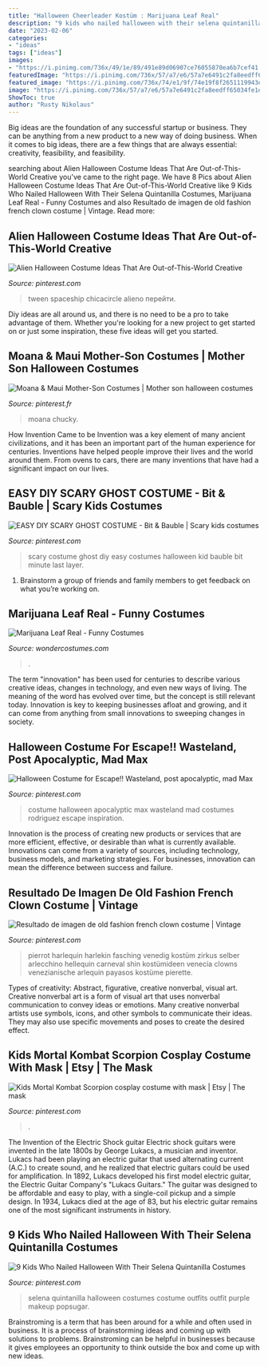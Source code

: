 ```yaml
---
title: "Halloween Cheerleader Kostüm : Marijuana Leaf Real"
description: "9 kids who nailed halloween with their selena quintanilla costumes"
date: "2023-02-06"
categories:
- "ideas"
tags: ["ideas"]
images:
- "https://i.pinimg.com/736x/49/1e/89/491e89d06907ce76055870ea6b7cef41.jpg"
featuredImage: "https://i.pinimg.com/736x/57/a7/e6/57a7e6491c2fa8eedff65034fe1eb36e.jpg"
featured_image: "https://i.pinimg.com/736x/74/e1/9f/74e19f8f2651119943e7ecbae99bd196.jpg"
image: "https://i.pinimg.com/736x/57/a7/e6/57a7e6491c2fa8eedff65034fe1eb36e.jpg"
ShowToc: true
author: "Rusty Nikolaus"
---
```



Big ideas are the foundation of any successful startup or business. They can be anything from a new product to a new way of doing business. When it comes to big ideas, there are a few things that are always essential: creativity, feasibility, and feasibility.

	

		
searching about Alien Halloween Costume Ideas That Are Out-of-This-World Creative you've came to the right page. We have 8 Pics about Alien Halloween Costume Ideas That Are Out-of-This-World Creative like 9 Kids Who Nailed Halloween With Their Selena Quintanilla Costumes, Marijuana Leaf Real - Funny Costumes and also Resultado de imagen de old fashion french clown costume | Vintage. Read more:
		
    
## Alien Halloween Costume Ideas That Are Out-of-This-World Creative

<img loading=lazy src="https://i.pinimg.com/736x/74/e1/9f/74e19f8f2651119943e7ecbae99bd196.jpg" onerror="this.onerror=null;this.src='https://tse2.mm.bing.net/th?id=OIP.nwV8uUS0rKNT4g-aPkAGQQHaMY&amp;pid=15.1';" alt="Alien Halloween Costume Ideas That Are Out-of-This-World Creative">

_Source: pinterest.com_

>tween spaceship chicacircle alieno перейти. 

	

Diy ideas are all around us, and there is no need to be a pro to take advantage of them. Whether you're looking for a new project to get started on or just some inspiration, these five ideas will get you started.

    
## Moana &amp; Maui Mother-Son Costumes | Mother Son Halloween Costumes

<img loading=lazy src="https://i.pinimg.com/736x/49/1e/89/491e89d06907ce76055870ea6b7cef41.jpg" onerror="this.onerror=null;this.src='https://tse1.mm.bing.net/th?id=OIP.HOe0UiyWj-ItMREgfSRO9wHaHa&amp;pid=15.1';" alt="Moana &amp; Maui Mother-Son Costumes | Mother son halloween costumes">

_Source: pinterest.fr_

>moana chucky. 

	

How Invention Came to be
Invention was a key element of many ancient civilizations, and it has been an important part of the human experience for centuries. Inventions have helped people improve their lives and the world around them. From ovens to cars, there are many inventions that have had a significant impact on our lives.

    
## EASY DIY SCARY GHOST COSTUME - Bit &amp; Bauble | Scary Kids Costumes

<img loading=lazy src="https://i.pinimg.com/736x/57/a7/e6/57a7e6491c2fa8eedff65034fe1eb36e.jpg" onerror="this.onerror=null;this.src='https://tse1.mm.bing.net/th?id=OIP.EbJUTIpzqSJsrobGSj6K0AHaLH&amp;pid=15.1';" alt="EASY DIY SCARY GHOST COSTUME - Bit &amp; Bauble | Scary kids costumes">

_Source: pinterest.com_

>scary costume ghost diy easy costumes halloween kid bauble bit minute last layer. 

	

1. Brainstorm a group of friends and family members to get feedback on what you’re working on.

    
## Marijuana Leaf Real - Funny Costumes

<img loading=lazy src="https://img.wondercostumes.com/products/16-3/marijuana-leaf-real.jpg" onerror="this.onerror=null;this.src='https://tse1.mm.bing.net/th?id=OIP.8QqgjXSWWOXRA079gst8lwHaKX&amp;pid=15.1';" alt="Marijuana Leaf Real - Funny Costumes">

_Source: wondercostumes.com_

>. 

	

The term "innovation" has been used for centuries to describe various creative ideas, changes in technology, and even new ways of living. The meaning of the word has evolved over time, but the concept is still relevant today. Innovation is key to keeping businesses afloat and growing, and it can come from anything from small innovations to sweeping changes in society.

    
## Halloween Costume For Escape!! Wasteland, Post Apocalyptic, Mad Max

<img loading=lazy src="https://i.pinimg.com/736x/92/4b/9a/924b9af15a5ad3cda5a33977609aa57e--mad-max-halloween-costume-ideas.jpg" onerror="this.onerror=null;this.src='https://tse1.mm.bing.net/th?id=OIP.TIfjU__kCSEwf08l_7BNaAHaMw&amp;pid=15.1';" alt="Halloween Costume for Escape!! Wasteland, post apocalyptic, mad Max">

_Source: pinterest.com_

>costume halloween apocalyptic max wasteland mad costumes rodriguez escape inspiration. 

	

Innovation is the process of creating new products or services that are more efficient, effective, or desirable than what is currently available. Innovations can come from a variety of sources, including technology, business models, and marketing strategies. For businesses, innovation can mean the difference between success and failure.

    
## Resultado De Imagen De Old Fashion French Clown Costume | Vintage

<img loading=lazy src="https://i.pinimg.com/736x/6c/52/57/6c52578871477a2f6da0d7cfb22b71ae.jpg" onerror="this.onerror=null;this.src='https://tse2.mm.bing.net/th?id=OIP.8nSDArLJYXqap_wNVPvq3AHaLI&amp;pid=15.1';" alt="Resultado de imagen de old fashion french clown costume | Vintage">

_Source: pinterest.com_

>pierrot harlequin harlekin fasching venedig kostüm zirkus selber arlecchino hellequin carneval shin kostümideen venecia clowns venezianische arlequin payasos kostüme pierette. 

	

Types of creativity: Abstract, figurative, creative nonverbal, visual art.
Creative nonverbal art is a form of visual art that uses nonverbal communication to convey ideas or emotions. Many creative nonverbal artists use symbols, icons, and other symbols to communicate their ideas. They may also use specific movements and poses to create the desired effect.

    
## Kids Mortal Kombat Scorpion Cosplay Costume With Mask | Etsy | The Mask

<img loading=lazy src="https://i.pinimg.com/736x/07/ce/13/07ce13292789ff57a211f0159bb4bf84.jpg" onerror="this.onerror=null;this.src='https://tse2.mm.bing.net/th?id=OIP.CG1ZvIR-qdAvXOqLHyaxJQHaNK&amp;pid=15.1';" alt="Kids Mortal Kombat Scorpion cosplay costume with mask | Etsy | The mask">

_Source: pinterest.com_

>. 

	

The Invention of the Electric Shock guitar
Electric shock guitars were invented in the late 1800s by George Lukacs, a musician and inventor. Lukacs had been playing an electric guitar that used alternating current (A.C.) to create sound, and he realized that electric guitars could be used for amplification. In 1892, Lukacs developed his first model electric guitar, the Electric Guitar Company's "Lukacs Guitars." The guitar was designed to be affordable and easy to play, with a single-coil pickup and a simple design. In 1934, Lukacs died at the age of 83, but his electric guitar remains one of the most significant instruments in history.

    
## 9 Kids Who Nailed Halloween With Their Selena Quintanilla Costumes

<img loading=lazy src="https://i.pinimg.com/736x/a8/bf/61/a8bf61a35980a096702e38477c883f82.jpg" onerror="this.onerror=null;this.src='https://tse1.mm.bing.net/th?id=OIP.knAYkCo9TTdMaJFwivba4gHaLG&amp;pid=15.1';" alt="9 Kids Who Nailed Halloween With Their Selena Quintanilla Costumes">

_Source: pinterest.com_

>selena quintanilla halloween costumes costume outfits outfit purple makeup popsugar. 

	

Brainstroming is a term that has been around for a while and often used in business. It is a process of brainstorming ideas and coming up with solutions to problems. Brainstroming can be helpful in businesses because it gives employees an opportunity to think outside the box and come up with new ideas.

